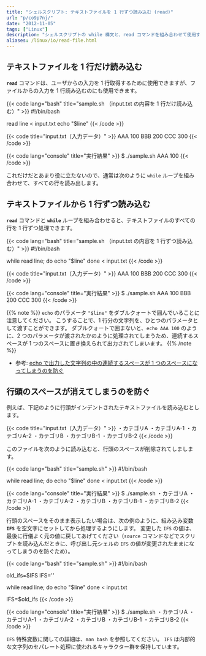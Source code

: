 ```yaml
---
title: "シェルスクリプト: テキストファイルを 1 行ずつ読み込む (read)"
url: "p/co9p7nj/"
date: "2012-11-05"
tags: ["Linux"]
description: "シェルスクリプトの while 構文と、read コマンドを組み合わせて使用すると、テキストファイルの内容を 1 行ずつ処理できます。"
aliases: /linux/io/read-file.html
---
```


テキストファイルを 1 行だけ読み込む
----

__`read`__ コマンドは、ユーザからの入力を 1 行取得するために使用できますが、ファイルからの入力を 1 行読み込むのにも使用できます。

{{< code lang="bash" title="sample.sh （input.txt の内容を 1 行だけ読み込む）" >}}
#!/bin/bash

read line < input.txt
echo "$line"
{{< /code >}}

{{< code title="input.txt（入力データ）" >}}
AAA   100
BBB   200
CCC   300
{{< /code >}}

{{< code lang="console" title="実行結果" >}}
$ ./sample.sh
AAA   100
{{< /code >}}

これだけだとあまり役に立たないので、通常は次のように `while` ループを組み合わせて、すべての行を読み出します。


テキストファイルから 1 行ずつ読み込む
----

__`read`__ コマンドと __`while`__ ループを組み合わせると、テキストファイルのすべての行を 1 行ずつ処理できます。

{{< code lang="bash" title="sample.sh （input.txt の内容を 1 行ずつ読み込む）" >}}
#!/bin/bash

while read line; do
  echo "$line"
done < input.txt
{{< /code >}}

{{< code title="input.txt（入力データ）" >}}
AAA   100
BBB   200
CCC   300
{{< /code >}}

{{< code lang="console" title="実行結果" >}}
$ ./sample.sh
AAA   100
BBB   200
CCC   300
{{< /code >}}

{{% note %}}
`echo` のパラメータ `"$line"` をダブルクォートで囲んでいることに注意してください。
こうすることで、1 行分の文字列を、ひとつのパラメータとして渡すことができます。
ダブルクォートで囲まないと、`echo AAA 100` のように、2 つのパラメータが渡されたかのように処理されてしまうため、連続するスペースが 1 つのスペースに置き換えられて出力されてしまいます。
{{% /note %}}

- 参考: [echo で出力した文字列の中の連続するスペースが 1 つのスペースになってしまうのを防ぐ](/p/25gqyai/)


行頭のスペースが消えてしまうのを防ぐ
----

例えば、下記のように行頭がインデントされたテキストファイルを読み込むとします。

{{< code title="input.txt（入力データ）" >}}
・カテゴリA
    ・カテゴリA-1
    ・カテゴリA-2
・カテゴリB
    ・カテゴリB-1
    ・カテゴリB-2
{{< /code >}}

このファイルを次のように読み込むと、行頭のスペースが削除されてしまします。

{{< code lang="bash" title="sample.sh" >}}
#!/bin/bash

while read line; do
  echo "$line"
done < input.txt
{{< /code >}}

{{< code lang="console" title="実行結果" >}}
$ ./sample.sh
・カテゴリA
・カテゴリA-1
・カテゴリA-2
・カテゴリB
・カテゴリB-1
・カテゴリB-2
{{< /code >}}

行頭のスペースをそのまま表示したい場合は、次の例のように、組み込み変数 __`IFS`__ を空文字にセットしてから処理するようにします。
変更した `IFS` の値は、最後に行儀よく元の値に戻してあげてください（`source` コマンドなどでスクリプトを読み込んだときに、呼び出し元シェルの `IFS` の値が変更されたままになってしまうのを防ぐため）。

{{< code lang="bash" title="sample.sh" >}}
#!/bin/bash

old_ifs=$IFS
IFS=''

while read line; do
  echo "$line"
done < input.txt

IFS=$old_ifs
{{< /code >}}

{{< code lang="console" title="実行結果" >}}
$ ./sample.sh
・カテゴリA
    ・カテゴリA-1
    ・カテゴリA-2
・カテゴリB
    ・カテゴリB-1
    ・カテゴリB-2
{{< /code >}}

`IFS` 特殊変数に関しての詳細は、`man bash` を参照してください。
`IFS` は内部的な文字列のセパレート処理に使われるキャラクター群を保持しています。

